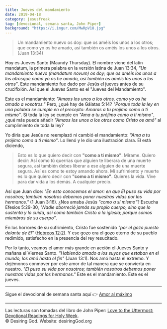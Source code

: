 ```yaml
---
title: Jueves del mandamiento
date: 2019-04-18
category: jesusfreak
tag: [devocional, semana santa, John Piper]
background: "https://i.imgur.com/MwRpV18.jpg"
---
```


> Un mandamiento nuevo os doy: que os améis los unos a los otros; que como yo os he amado, así también os améis los unos a los otros. (Juan 13:34)

Hoy es Jueves Santo (Maundy Thursday). El nombre viene del latín mandatum, la primera palabra en la versión latina de Juan 13:34, _"Un mandamiento nuevo (mandatum novum) os doy; que os améis los unos a los otrosque como yo os he amado, así también os améis los unos a los otros"_. Este mandamiento fue dado por Jesús el jueves antes de su crucifixión. Así que el Jueves Santo es el "Jueves del Mandamiento".

Este es el mandamiento: _"Amaos los unos a los otros, como yo os he amado a vosotros."_ Pero, ¿qué hay de Gálatas 5:14? _"Porque toda la ley en una palabra se cumple en el precepto: Amaras a tu projimo como a ti mismo"_. Si toda la ley se cumple en _"Ama a tu prójimo como a ti mismo"_, ¿qué más puede añadir _"Amaos los unos a los otros como Cristo os amó"_ al cumplimiento de toda la ley?

Yo diría que Jesús no reemplazó ni cambió el mandamiento: _"Ama a tu prójimo como a ti mismo"_. Lo llenó y le dio una ilustración clara. Él está diciendo,

> Esto es lo que quiero decir con **"como a ti mismo"**. Mírame. Quiero decir: Así como tú querrías que alguien te liberara de una muerte segura, así también debes liberar a ese alguien de una muerte segura. Así es como te estoy amando ahora. Mi sufrimiento y muerte es lo que quiero decir con **"como a ti mismo"**. Quieres la vida. Vive para dar vida a los demás. A cualquier precio.

Así que Juan dice: _"En esto conocemos el amor: en que El puso su vida por nosotros; también nosotros debemos poner nuestras vidas por los hermanos."_ (1 Juan 3:16). ¿Nos amaba Jesús _"como a sí mismo"_? Escucha Efesios 5:29-30, _"Nadie aborreció jamás su propio cuerpo, sino que lo sustenta y lo cuida, así como también Cristo a la iglesia; porque somos miembros de su cuerpo"_.

En los horrores de su sufrimiento, Cristo fue sostenido _"por el gozo puesto delante de El"_ ([Hebreos 12:2](https://www.biblegateway.com/passage/?search=Hebreos+12%3A2&version=LBLA)). Y ese gozo era el gozo eterno de su pueblo redimido, satisfecho en la presencia del rey resucitado.

Por lo tanto, veamos el amor más grande en acción el Jueves Santo y mañana el Viernes Santo. _"Habiendo amado a los suyos que estaban en el mundo, los amó hasta el fin"_ (Juan 13:1). Nos amó hasta el extremo. Y dejémonos conmover por este amor de tal manera que se convierta en nuestro. _"El puso su vida por nosotros; también nosotros debemos poner nuestras vidas por los hermanos."_ Este es el mandamiento. Este es el jueves.

---

Sigue el devocional de semana santa aquí 👉 [Amor al máximo](/jesusfreak/amor-al-maximo)

---

Las lecturas son tomadas del libro de John Piper: [Love to the Uttermost: Devotional Readings for Holy Week](https://www.desiringgod.org/books/love-to-the-uttermost).<br>
© Desiring God. Website: desiringGod.org
